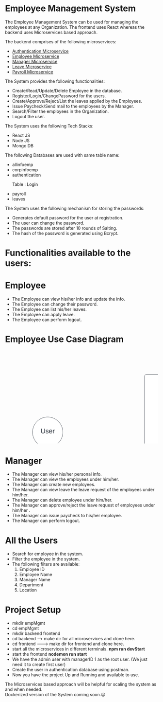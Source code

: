 # Employee Management System

The Employee Management System can be used for managing the employees at any Organization.
The frontend uses React whereas the backend uses Microservices based approach.

The backend comprises of the following microservices:
<ul>
  <li> <a href="https://github.com/sat5297/authMicroservice" target="_blank"> Authentication Microservice </a></li>
  <li> <a href="https://github.com/sat5297/employeeMicroservice" target="_blank"> Employee Microservice </a></li>
  <li> <a href="https://github.com/sat5297/managerMicroservice" target="_blank"> Manager Microservice </a></li>
  <li> <a href="https://github.com/sat5297/leaveMicroservice" target="_blank"> Leave Microservice </a></li>
  <li> <a href="https://github.com/sat5297/payrollMicroservice" target="_blank"> Payroll Microservice </a></li>
</ul>

The System provides the following functionalities:
<ul>
    <li>Create/Read/Update/Delete Employee in the database.</li>
    <li>Register/Login/ChangePassword for the users.</li>
    <li>Create/Approve/Reject/List the leaves applied by the Employees.</li>
    <li>Issue Paycheck/Send mail to the employees by the Manager.</li>
    <li>Search/Filter the employees in the Organization.</li>
    <li>Logout the user.
</ul>

The System uses the following Tech Stacks:
<ul>
    <li>React JS</li>
    <li>Node JS</li>
    <li>Mongo DB</li>
</ul>

The following Databases are used with same table name:
<ul>
    <li>allinfoemp</li>
    <li>corpinfoemp</li>
    <li>authentication <p> Table : Login </p> </li>
    <li>payroll</li>
    <li>leaves</li>
</ul>
   
The System uses the following mechanism for storing the passwords:
<ul>
    <li>Generates default password for the user at registration.</li>
    <li>The user can change the password.</li>
    <li>The passwords are stored after 10 rounds of Salting.</li>
    <li>The hash of the password is generated using Bcrypt.</li>
</ul>

# Functionalities available to the users:

  # Employee
<ul>
    <li>The Employee can view his/her info and update the info.</li>
    <li>The Employee can change their password.</li>
    <li>The Employee can list his/her leaves.</li>
    <li>The Employee can apply leave.</li>
    <li>The Employee can perform logout.</li>
</ul>

 # Employee Use Case Diagram
 
<svg xmlns="http://www.w3.org/2000/svg" xmlns:xlink="http://www.w3.org/1999/xlink" xmlns:lucid="lucid" width="1180" height="719.87"><g transform="translate(-40 -360.1333333333334)" lucid:page-tab-id="0_0"><path d="M675.2 380.13h240v60h-240z" fill="none"/><use xlink:href="#a" transform="matrix(1,0,0,1,675.2000000000002,380.1333333333334) translate(82.99382716049382 34.44444444444444)"/><path d="M60 1000h240v60H60z" fill="none"/><use xlink:href="#b" transform="matrix(1,0,0,1,60,1000) translate(70.67901234567901 34.44444444444444)"/><path d="M500 446a6 6 0 0 1 6-6h688a6 6 0 0 1 6 6v608a6 6 0 0 1-6 6H506a6 6 0 0 1-6-6zM230.5 630c0 27.6-22.4 50-50 50s-50-22.4-50-50 22.4-50 50-50 50 22.4 50 50z" stroke="#3a414a" fill="#fff"/><use xlink:href="#c" transform="matrix(1,0,0,1,135.5,585) translate(21.60493827160494 48.71527777777778)"/><path d="M900 500c0 22.1-35.82 40-80 40s-80-17.9-80-40 35.82-40 80-40 80 17.9 80 40z" stroke="#3a414a" fill="#fff"/><use xlink:href="#d" transform="matrix(1,0,0,1,745,465) translate(55.90006172839506 22.15277777777778)"/><use xlink:href="#e" transform="matrix(1,0,0,1,745,465) translate(9.634629629629623 48.81944444444444)"/><use xlink:href="#f" transform="matrix(1,0,0,1,745,465) translate(103.33833333333332 48.81944444444444)"/><path d="M900 600c0 22.1-35.82 40-80 40s-80-17.9-80-40 35.82-40 80-40 80 17.9 80 40z" stroke="#3a414a" fill="#fff"/><use xlink:href="#g" transform="matrix(1,0,0,1,745,565) translate(13.919753086419753 39.65277777777778)"/><use xlink:href="#h" transform="matrix(1,0,0,1,745,565) translate(75.58641975308642 39.65277777777778)"/><path d="M900 700c0 22.1-35.82 40-80 40s-80-17.9-80-40 35.82-40 80-40 80 17.9 80 40z" stroke="#3a414a" fill="#fff"/><use xlink:href="#i" transform="matrix(1,0,0,1,745,665) translate(3.4876543209876587 39.65277777777778)"/><use xlink:href="#j" transform="matrix(1,0,0,1,745,665) translate(44.16666666666667 39.65277777777778)"/><use xlink:href="#k" transform="matrix(1,0,0,1,745,665) translate(74.9074074074074 39.65277777777778)"/><path d="M900 800c0 22.1-35.82 40-80 40s-80-17.9-80-40 35.82-40 80-40 80 17.9 80 40z" stroke="#3a414a" fill="#fff"/><use xlink:href="#l" transform="matrix(1,0,0,1,745,765) translate(36.14697530864198 17.77777777777778)"/><use xlink:href="#m" transform="matrix(1,0,0,1,745,765) translate(26.30129629629628 44.44444444444444)"/><path d="M900 896.27c0 22.1-35.82 40-80 40s-80-17.9-80-40 35.82-40 80-40 80 17.9 80 40z" stroke="#3a414a" fill="#fff"/><use xlink:href="#n" transform="matrix(1,0,0,1,745,861.2666666666668) translate(12.196358024691358 27.787777777777777)"/><use xlink:href="#o" transform="matrix(1,0,0,1,745,861.2666666666668) translate(20.128456790123455 54.45444444444445)"/><path d="M900 1000c0 22.1-35.82 40-80 40s-80-17.9-80-40 35.82-40 80-40 80 17.9 80 40z" stroke="#3a414a" fill="#fff"/><use xlink:href="#p" transform="matrix(1,0,0,1,745,965) translate(10.833333333333314 39.65277777777778)"/><path d="M180.5 680.25a.25.25 0 0 1 .25.25v299a.25.25 0 0 1-.25.25.25.25 0 0 1-.25-.25v-299a.25.25 0 0 1 .25-.25zM100.25 760.5a.25.25 0 0 1 .25-.25h79a.25.25 0 0 1 .25.25.25.25 0 0 1-.25.25h-79a.25.25 0 0 1-.25-.25z" stroke="#3a414a" stroke-width=".5" fill="none"/><path d="M180.25 760.5a.25.25 0 0 1 .25-.25h79a.25.25 0 0 1 .25.25.25.25 0 0 1-.25.25h-79a.25.25 0 0 1-.25-.25zM500.25 749a.25.25 0 0 1 .25-.25h119a.25.25 0 0 1 .25.25.25.25 0 0 1-.25.25h-119a.25.25 0 0 1-.25-.25zM620.5 740.25a.25.25 0 0 1 .25.25V998a.25.25 0 0 1-.25.25.25.25 0 0 1-.25-.25V740.5a.25.25 0 0 1 .25-.25z" stroke="#3a414a" stroke-width=".5" fill="none"/><path d="M620.5 510.25a.25.25 0 0 1 .25.25V748a.25.25 0 0 1-.25.25.25.25 0 0 1-.25-.25V510.5a.25.25 0 0 1 .25-.25z" stroke="#3a414a" stroke-width=".5" fill="none"/><path d="M620.25 700.5a.25.25 0 0 1 .25-.25h119a.25.25 0 0 1 .25.25.25.25 0 0 1-.25.25h-119a.25.25 0 0 1-.25-.25zM620.25 508.53a.25.25 0 0 1 .25-.25h119a.25.25 0 0 1 .25.25.25.25 0 0 1-.25.25h-119a.25.25 0 0 1-.25-.25zM620.25 800.5a.25.25 0 0 1 .25-.25h119a.25.25 0 0 1 .25.25.25.25 0 0 1-.25.25h-119a.25.25 0 0 1-.25-.25zM620.25 900.5a.25.25 0 0 1 .25-.25h119a.25.25 0 0 1 .25.25.25.25 0 0 1-.25.25h-119a.25.25 0 0 1-.25-.25zM620.25 1000.5a.25.25 0 0 1 .25-.25h119a.25.25 0 0 1 .25.25.25.25 0 0 1-.25.25h-119a.25.25 0 0 1-.25-.25zM620.25 600.5a.25.25 0 0 1 .25-.25h119a.25.25 0 0 1 .25.25.25.25 0 0 1-.25.25h-119a.25.25 0 0 1-.25-.25z" stroke="#3a414a" stroke-width=".5" fill="none"/><defs><path fill="#3a414a" d="M185-189c-5-48-123-54-124 2 14 75 158 14 163 119 3 78-121 87-175 55-17-10-28-26-33-46l33-7c5 56 141 63 141-1 0-78-155-14-162-118-5-82 145-84 179-34 5 7 8 16 11 25" id="q"/><path fill="#3a414a" d="M179-190L93 31C79 59 56 82 12 73V49c39 6 53-20 64-50L1-190h34L92-34l54-156h33" id="r"/><path fill="#3a414a" d="M135-143c-3-34-86-38-87 0 15 53 115 12 119 90S17 21 10-45l28-5c4 36 97 45 98 0-10-56-113-15-118-90-4-57 82-63 122-42 12 7 21 19 24 35" id="s"/><path fill="#3a414a" d="M59-47c-2 24 18 29 38 22v24C64 9 27 4 27-40v-127H5v-23h24l9-43h21v43h35v23H59v120" id="t"/><path fill="#3a414a" d="M100-194c63 0 86 42 84 106H49c0 40 14 67 53 68 26 1 43-12 49-29l28 8c-11 28-37 45-77 45C44 4 14-33 15-96c1-61 26-98 85-98zm52 81c6-60-76-77-97-28-3 7-6 17-6 28h103" id="u"/><path fill="#3a414a" d="M210-169c-67 3-38 105-44 169h-31v-121c0-29-5-50-35-48C34-165 62-65 56 0H25l-1-190h30c1 10-1 24 2 32 10-44 99-50 107 0 11-21 27-35 58-36 85-2 47 119 55 194h-31v-121c0-29-5-49-35-48" id="v"/><g id="a"><use transform="matrix(0.06172839506172839,0,0,0.06172839506172839,0,0)" xlink:href="#q"/><use transform="matrix(0.06172839506172839,0,0,0.06172839506172839,14.814814814814813,0)" xlink:href="#r"/><use transform="matrix(0.06172839506172839,0,0,0.06172839506172839,25.925925925925924,0)" xlink:href="#s"/><use transform="matrix(0.06172839506172839,0,0,0.06172839506172839,37.03703703703704,0)" xlink:href="#t"/><use transform="matrix(0.06172839506172839,0,0,0.06172839506172839,43.20987654320988,0)" xlink:href="#u"/><use transform="matrix(0.06172839506172839,0,0,0.06172839506172839,55.55555555555556,0)" xlink:href="#v"/></g><path fill="#3a414a" d="M30 0v-248h187v28H63v79h144v27H63v87h162V0H30" id="w"/><path fill="#3a414a" d="M115-194c55 1 70 41 70 98S169 2 115 4C84 4 66-9 55-30l1 105H24l-1-265h31l2 30c10-21 28-34 59-34zm-8 174c40 0 45-34 45-75s-6-73-45-74c-42 0-51 32-51 76 0 43 10 73 51 73" id="x"/><path fill="#3a414a" d="M24 0v-261h32V0H24" id="y"/><path fill="#3a414a" d="M100-194c62-1 85 37 85 99 1 63-27 99-86 99S16-35 15-95c0-66 28-99 85-99zM99-20c44 1 53-31 53-75 0-43-8-75-51-75s-53 32-53 75 10 74 51 75" id="z"/><g id="b"><use transform="matrix(0.06172839506172839,0,0,0.06172839506172839,0,0)" xlink:href="#w"/><use transform="matrix(0.06172839506172839,0,0,0.06172839506172839,14.814814814814813,0)" xlink:href="#v"/><use transform="matrix(0.06172839506172839,0,0,0.06172839506172839,33.2716049382716,0)" xlink:href="#x"/><use transform="matrix(0.06172839506172839,0,0,0.06172839506172839,45.61728395061728,0)" xlink:href="#y"/><use transform="matrix(0.06172839506172839,0,0,0.06172839506172839,50.49382716049382,0)" xlink:href="#z"/><use transform="matrix(0.06172839506172839,0,0,0.06172839506172839,62.8395061728395,0)" xlink:href="#r"/><use transform="matrix(0.06172839506172839,0,0,0.06172839506172839,73.9506172839506,0)" xlink:href="#u"/><use transform="matrix(0.06172839506172839,0,0,0.06172839506172839,86.29629629629629,0)" xlink:href="#u"/></g><path fill="#3a414a" d="M232-93c-1 65-40 97-104 97C67 4 28-28 28-90v-158h33c8 89-33 224 67 224 102 0 64-133 71-224h33v155" id="A"/><path fill="#3a414a" d="M114-163C36-179 61-72 57 0H25l-1-190h30c1 12-1 29 2 39 6-27 23-49 58-41v29" id="B"/><g id="c"><use transform="matrix(0.06172839506172839,0,0,0.06172839506172839,0,0)" xlink:href="#A"/><use transform="matrix(0.06172839506172839,0,0,0.06172839506172839,15.987654320987653,0)" xlink:href="#s"/><use transform="matrix(0.06172839506172839,0,0,0.06172839506172839,27.098765432098766,0)" xlink:href="#u"/><use transform="matrix(0.06172839506172839,0,0,0.06172839506172839,39.44444444444444,0)" xlink:href="#B"/></g><path fill="#3a414a" d="M85-194c31 0 48 13 60 33l-1-100h32l1 261h-30c-2-10 0-23-3-31C134-8 116 4 85 4 32 4 16-35 15-94c0-66 23-100 70-100zm9 24c-40 0-46 34-46 75 0 40 6 74 45 74 42 0 51-32 51-76 0-42-9-74-50-73" id="C"/><path fill="#3a414a" d="M24-231v-30h32v30H24zM24 0v-190h32V0H24" id="D"/><g id="d"><use transform="matrix(0.06172839506172839,0,0,0.06172839506172839,0,0)" xlink:href="#w"/><use transform="matrix(0.06172839506172839,0,0,0.06172839506172839,14.814814814814813,0)" xlink:href="#C"/><use transform="matrix(0.06172839506172839,0,0,0.06172839506172839,27.160493827160494,0)" xlink:href="#D"/><use transform="matrix(0.06172839506172839,0,0,0.06172839506172839,32.03703703703704,0)" xlink:href="#t"/></g><path fill="#3a414a" d="M30-248c87 1 191-15 191 75 0 78-77 80-158 76V0H30v-248zm33 125c57 0 124 11 124-50 0-59-68-47-124-48v98" id="E"/><path fill="#3a414a" d="M117-194c89-4 53 116 60 194h-32v-121c0-31-8-49-39-48C34-167 62-67 57 0H25l-1-190h30c1 10-1 24 2 32 11-22 29-35 61-36" id="F"/><path fill="#3a414a" d="M141-36C126-15 110 5 73 4 37 3 15-17 15-53c-1-64 63-63 125-63 3-35-9-54-41-54-24 1-41 7-42 31l-33-3c5-37 33-52 76-52 45 0 72 20 72 64v82c-1 20 7 32 28 27v20c-31 9-61-2-59-35zM48-53c0 20 12 33 32 33 41-3 63-29 60-74-43 2-92-5-92 41" id="G"/><g id="e"><use transform="matrix(0.06172839506172839,0,0,0.06172839506172839,0,0)" xlink:href="#E"/><use transform="matrix(0.06172839506172839,0,0,0.06172839506172839,14.814814814814813,0)" xlink:href="#u"/><use transform="matrix(0.06172839506172839,0,0,0.06172839506172839,27.160493827160494,0)" xlink:href="#B"/><use transform="matrix(0.06172839506172839,0,0,0.06172839506172839,34.50617283950617,0)" xlink:href="#s"/><use transform="matrix(0.06172839506172839,0,0,0.06172839506172839,45.61728395061728,0)" xlink:href="#z"/><use transform="matrix(0.06172839506172839,0,0,0.06172839506172839,57.962962962962955,0)" xlink:href="#F"/><use transform="matrix(0.06172839506172839,0,0,0.06172839506172839,70.30864197530863,0)" xlink:href="#G"/><use transform="matrix(0.06172839506172839,0,0,0.06172839506172839,82.65432098765432,0)" xlink:href="#y"/></g><path fill="#3a414a" d="M33 0v-248h34V0H33" id="H"/><path fill="#3a414a" d="M101-234c-31-9-42 10-38 44h38v23H63V0H32v-167H5v-23h27c-7-52 17-82 69-68v24" id="I"/><g id="f"><use transform="matrix(0.06172839506172839,0,0,0.06172839506172839,0,0)" xlink:href="#H"/><use transform="matrix(0.06172839506172839,0,0,0.06172839506172839,6.172839506172839,0)" xlink:href="#F"/><use transform="matrix(0.06172839506172839,0,0,0.06172839506172839,18.51851851851852,0)" xlink:href="#I"/><use transform="matrix(0.06172839506172839,0,0,0.06172839506172839,24.691358024691358,0)" xlink:href="#z"/></g><path fill="#3a414a" d="M205 0l-28-72H64L36 0H1l101-248h38L239 0h-34zm-38-99l-47-123c-12 45-31 82-46 123h93" id="J"/><g id="g"><use transform="matrix(0.06172839506172839,0,0,0.06172839506172839,0,0)" xlink:href="#J"/><use transform="matrix(0.06172839506172839,0,0,0.06172839506172839,14.814814814814813,0)" xlink:href="#x"/><use transform="matrix(0.06172839506172839,0,0,0.06172839506172839,27.160493827160494,0)" xlink:href="#x"/><use transform="matrix(0.06172839506172839,0,0,0.06172839506172839,39.50617283950617,0)" xlink:href="#y"/><use transform="matrix(0.06172839506172839,0,0,0.06172839506172839,44.382716049382715,0)" xlink:href="#r"/></g><path fill="#3a414a" d="M30 0v-248h33v221h125V0H30" id="K"/><path fill="#3a414a" d="M108 0H70L1-190h34L89-25l56-165h34" id="L"/><g id="h"><use transform="matrix(0.06172839506172839,0,0,0.06172839506172839,0,0)" xlink:href="#K"/><use transform="matrix(0.06172839506172839,0,0,0.06172839506172839,12.345679012345679,0)" xlink:href="#u"/><use transform="matrix(0.06172839506172839,0,0,0.06172839506172839,24.691358024691358,0)" xlink:href="#G"/><use transform="matrix(0.06172839506172839,0,0,0.06172839506172839,37.03703703703704,0)" xlink:href="#L"/><use transform="matrix(0.06172839506172839,0,0,0.06172839506172839,48.14814814814815,0)" xlink:href="#u"/></g><g id="i"><use transform="matrix(0.06172839506172839,0,0,0.06172839506172839,0,0)" xlink:href="#K"/><use transform="matrix(0.06172839506172839,0,0,0.06172839506172839,12.345679012345679,0)" xlink:href="#D"/><use transform="matrix(0.06172839506172839,0,0,0.06172839506172839,17.22222222222222,0)" xlink:href="#s"/><use transform="matrix(0.06172839506172839,0,0,0.06172839506172839,28.333333333333332,0)" xlink:href="#t"/></g><g id="j"><use transform="matrix(0.06172839506172839,0,0,0.06172839506172839,0,0)" xlink:href="#J"/><use transform="matrix(0.06172839506172839,0,0,0.06172839506172839,14.814814814814813,0)" xlink:href="#y"/><use transform="matrix(0.06172839506172839,0,0,0.06172839506172839,19.691358024691354,0)" xlink:href="#y"/></g><g id="k"><use transform="matrix(0.06172839506172839,0,0,0.06172839506172839,0,0)" xlink:href="#K"/><use transform="matrix(0.06172839506172839,0,0,0.06172839506172839,12.345679012345679,0)" xlink:href="#u"/><use transform="matrix(0.06172839506172839,0,0,0.06172839506172839,24.691358024691358,0)" xlink:href="#G"/><use transform="matrix(0.06172839506172839,0,0,0.06172839506172839,37.03703703703704,0)" xlink:href="#L"/><use transform="matrix(0.06172839506172839,0,0,0.06172839506172839,48.14814814814815,0)" xlink:href="#u"/><use transform="matrix(0.06172839506172839,0,0,0.06172839506172839,60.49382716049383,0)" xlink:href="#s"/></g><path fill="#3a414a" d="M212-179c-10-28-35-45-73-45-59 0-87 40-87 99 0 60 29 101 89 101 43 0 62-24 78-52l27 14C228-24 195 4 139 4 59 4 22-46 18-125c-6-104 99-153 187-111 19 9 31 26 39 46" id="M"/><path fill="#3a414a" d="M106-169C34-169 62-67 57 0H25v-261h32l-1 103c12-21 28-36 61-36 89 0 53 116 60 194h-32v-121c2-32-8-49-39-48" id="N"/><path fill="#3a414a" d="M177-190C167-65 218 103 67 71c-23-6-38-20-44-43l32-5c15 47 100 32 89-28v-30C133-14 115 1 83 1 29 1 15-40 15-95c0-56 16-97 71-98 29-1 48 16 59 35 1-10 0-23 2-32h30zM94-22c36 0 50-32 50-73 0-42-14-75-50-75-39 0-46 34-46 75s6 73 46 73" id="O"/><g id="l"><use transform="matrix(0.06172839506172839,0,0,0.06172839506172839,0,0)" xlink:href="#M"/><use transform="matrix(0.06172839506172839,0,0,0.06172839506172839,15.987654320987653,0)" xlink:href="#N"/><use transform="matrix(0.06172839506172839,0,0,0.06172839506172839,28.333333333333332,0)" xlink:href="#G"/><use transform="matrix(0.06172839506172839,0,0,0.06172839506172839,40.67901234567901,0)" xlink:href="#F"/><use transform="matrix(0.06172839506172839,0,0,0.06172839506172839,53.02469135802469,0)" xlink:href="#O"/><use transform="matrix(0.06172839506172839,0,0,0.06172839506172839,65.37037037037037,0)" xlink:href="#u"/></g><path fill="#3a414a" d="M206 0h-36l-40-164L89 0H53L-1-190h32L70-26l43-164h34l41 164 42-164h31" id="P"/><g id="m"><use transform="matrix(0.06172839506172839,0,0,0.06172839506172839,0,0)" xlink:href="#E"/><use transform="matrix(0.06172839506172839,0,0,0.06172839506172839,14.814814814814813,0)" xlink:href="#G"/><use transform="matrix(0.06172839506172839,0,0,0.06172839506172839,27.160493827160494,0)" xlink:href="#s"/><use transform="matrix(0.06172839506172839,0,0,0.06172839506172839,38.27160493827161,0)" xlink:href="#s"/><use transform="matrix(0.06172839506172839,0,0,0.06172839506172839,49.38271604938272,0)" xlink:href="#P"/><use transform="matrix(0.06172839506172839,0,0,0.06172839506172839,65.37037037037038,0)" xlink:href="#z"/><use transform="matrix(0.06172839506172839,0,0,0.06172839506172839,77.71604938271606,0)" xlink:href="#B"/><use transform="matrix(0.06172839506172839,0,0,0.06172839506172839,85.06172839506175,0)" xlink:href="#C"/></g><path fill="#3a414a" d="M96-169c-40 0-48 33-48 73s9 75 48 75c24 0 41-14 43-38l32 2c-6 37-31 61-74 61-59 0-76-41-82-99-10-93 101-131 147-64 4 7 5 14 7 22l-32 3c-4-21-16-35-41-35" id="Q"/><path fill="#3a414a" d="M0 4l72-265h28L28 4H0" id="R"/><path fill="#3a414a" d="M63-220v92h138v28H63V0H30v-248h175v28H63" id="S"/><g id="n"><use transform="matrix(0.06172839506172839,0,0,0.06172839506172839,0,0)" xlink:href="#q"/><use transform="matrix(0.06172839506172839,0,0,0.06172839506172839,14.814814814814813,0)" xlink:href="#u"/><use transform="matrix(0.06172839506172839,0,0,0.06172839506172839,27.160493827160494,0)" xlink:href="#G"/><use transform="matrix(0.06172839506172839,0,0,0.06172839506172839,39.50617283950617,0)" xlink:href="#B"/><use transform="matrix(0.06172839506172839,0,0,0.06172839506172839,46.85185185185185,0)" xlink:href="#Q"/><use transform="matrix(0.06172839506172839,0,0,0.06172839506172839,57.96296296296296,0)" xlink:href="#N"/><use transform="matrix(0.06172839506172839,0,0,0.06172839506172839,70.30864197530865,0)" xlink:href="#R"/><use transform="matrix(0.06172839506172839,0,0,0.06172839506172839,76.48148148148148,0)" xlink:href="#S"/><use transform="matrix(0.06172839506172839,0,0,0.06172839506172839,90,0)" xlink:href="#D"/><use transform="matrix(0.06172839506172839,0,0,0.06172839506172839,94.87654320987654,0)" xlink:href="#y"/><use transform="matrix(0.06172839506172839,0,0,0.06172839506172839,99.75308641975309,0)" xlink:href="#t"/><use transform="matrix(0.06172839506172839,0,0,0.06172839506172839,105.92592592592592,0)" xlink:href="#u"/><use transform="matrix(0.06172839506172839,0,0,0.06172839506172839,118.27160493827161,0)" xlink:href="#B"/></g><g id="o"><use transform="matrix(0.06172839506172839,0,0,0.06172839506172839,0,0)" xlink:href="#w"/><use transform="matrix(0.06172839506172839,0,0,0.06172839506172839,14.814814814814813,0)" xlink:href="#v"/><use transform="matrix(0.06172839506172839,0,0,0.06172839506172839,33.2716049382716,0)" xlink:href="#x"/><use transform="matrix(0.06172839506172839,0,0,0.06172839506172839,45.61728395061728,0)" xlink:href="#y"/><use transform="matrix(0.06172839506172839,0,0,0.06172839506172839,50.49382716049382,0)" xlink:href="#z"/><use transform="matrix(0.06172839506172839,0,0,0.06172839506172839,62.8395061728395,0)" xlink:href="#r"/><use transform="matrix(0.06172839506172839,0,0,0.06172839506172839,73.9506172839506,0)" xlink:href="#u"/><use transform="matrix(0.06172839506172839,0,0,0.06172839506172839,86.29629629629629,0)" xlink:href="#u"/><use transform="matrix(0.06172839506172839,0,0,0.06172839506172839,98.64197530864197,0)" xlink:href="#s"/></g><path fill="#3a414a" d="M84 4C-5 8 30-112 23-190h32v120c0 31 7 50 39 49 72-2 45-101 50-169h31l1 190h-30c-1-10 1-25-2-33-11 22-28 36-60 37" id="T"/><g id="p"><use transform="matrix(0.06172839506172839,0,0,0.06172839506172839,0,0)" xlink:href="#K"/><use transform="matrix(0.06172839506172839,0,0,0.06172839506172839,12.345679012345679,0)" xlink:href="#z"/><use transform="matrix(0.06172839506172839,0,0,0.06172839506172839,24.691358024691358,0)" xlink:href="#O"/><use transform="matrix(0.06172839506172839,0,0,0.06172839506172839,37.03703703703704,0)" xlink:href="#D"/><use transform="matrix(0.06172839506172839,0,0,0.06172839506172839,41.91358024691358,0)" xlink:href="#F"/><use transform="matrix(0.06172839506172839,0,0,0.06172839506172839,54.25925925925926,0)" xlink:href="#R"/><use transform="matrix(0.06172839506172839,0,0,0.06172839506172839,60.4320987654321,0)" xlink:href="#K"/><use transform="matrix(0.06172839506172839,0,0,0.06172839506172839,72.77777777777779,0)" xlink:href="#z"/><use transform="matrix(0.06172839506172839,0,0,0.06172839506172839,85.12345679012347,0)" xlink:href="#O"/><use transform="matrix(0.06172839506172839,0,0,0.06172839506172839,97.46913580246915,0)" xlink:href="#z"/><use transform="matrix(0.06172839506172839,0,0,0.06172839506172839,109.81481481481484,0)" xlink:href="#T"/><use transform="matrix(0.06172839506172839,0,0,0.06172839506172839,122.16049382716052,0)" xlink:href="#t"/></g></defs></g></svg>

  # Manager
<ul>
    <li>The Manager can view his/her personal info.</li>
    <li>The Manager can view the employees under him/her.</li>
    <li>The Manager can create new employees.</li>
    <li>The Manager can view leave the leave request of the employees under him/her.</li>
    <li>The Manager can delete employee under him/her.</li>
    <li>The Manager can approve/reject the leave request of employees under him/her .</li>
    <li>The Manager can issue paycheck to his/her employee.</li>
    <li>The Manager can perform logout.</li>
</ul>

  # All the Users
  <ul>
    <li>Search for employee in the system.</li>
    <li>Filter the employee in the system.</li>
    <li>The following filters are available:
      <ol>
        <li>Employee ID</li>
        <li>Employee Name</li>
        <li>Manager Name</li>
        <li>Department</li>
        <li>Location</li>
      </ol>
    </li>
  </ul>  
  
  # Project Setup
  <ul>
    <li>mkdir empMgmt </li>
    <li>cd empMgmt </li>
    <li>mkdir backend frontend</li>
    <li>cd backend --> make dir for all microservices and clone here.</li>
    <li>cd frontend ---> make dir for frontend and clone here.</li>
    <li> start all the microservices in different terminals. <b> npm run devStart</b></li>
    <li> start the frontend <b> nodemon run start </b> </li>
    <li> We have the admin user with managerID 1 as the root user. (We just need it to create first user)</li>
    <li> Create the user in authentication database using postman. </li>
    <li> Now you have the project Up and Running and available to use.</li>
  </ul>
    
    
The Microservices based approach will be helpful for scaling the system as and when needed. <br/>
Dockerized version of the System coming soon.😉️

